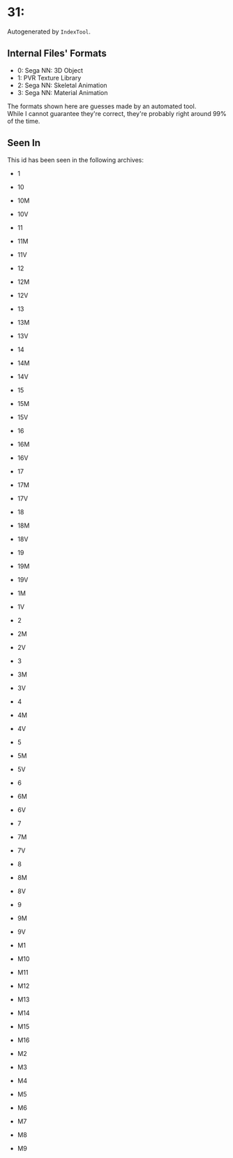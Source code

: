 # 31: 

Autogenerated by `IndexTool`.  



## Internal Files' Formats
- 0: Sega NN: 3D Object
- 1: PVR Texture Library
- 2: Sega NN: Skeletal Animation
- 3: Sega NN: Material Animation

The formats shown here are guesses made by an automated tool.  
While I cannot guarantee they're correct, they're probably right around 99% of the time.

## Seen In

This id has been seen in the following archives:  

- 1  

- 10  

- 10M  

- 10V  

- 11  

- 11M  

- 11V  

- 12  

- 12M  

- 12V  

- 13  

- 13M  

- 13V  

- 14  

- 14M  

- 14V  

- 15  

- 15M  

- 15V  

- 16  

- 16M  

- 16V  

- 17  

- 17M  

- 17V  

- 18  

- 18M  

- 18V  

- 19  

- 19M  

- 19V  

- 1M  

- 1V  

- 2  

- 2M  

- 2V  

- 3  

- 3M  

- 3V  

- 4  

- 4M  

- 4V  

- 5  

- 5M  

- 5V  

- 6  

- 6M  

- 6V  

- 7  

- 7M  

- 7V  

- 8  

- 8M  

- 8V  

- 9  

- 9M  

- 9V  

- M1  

- M10  

- M11  

- M12  

- M13  

- M14  

- M15  

- M16  

- M2  

- M3  

- M4  

- M5  

- M6  

- M7  

- M8  

- M9  

